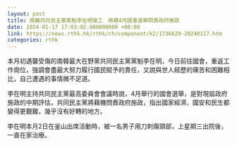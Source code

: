 ```yaml
---
layout: post
title: 南韓共同民主黨黨魁李在明復工　將藉4月國會選舉問責政府施政
date: 2024-01-17 17:03:02.000000000 +08:00
link: https://news.rthk.hk/rthk/ch/component/k2/1736629-20240117.htm
categories: rthk
---
```


本月初遇襲受傷的南韓最大在野黨共同民主黨黨魁李在明，今日前往國會，重返工作崗位，強調會盡最大努力履行國民賦予的責任，又說與世人經歷的痛苦和困難相比，自己遭遇的事情微不足道。

李在明主持共同民主黨最高委員會會議時說，4月舉行的國會選舉，是對現屆政府施政的中期評估，共同民主黨將藉機問責政府施政，指出國家經濟、國安和民生都變得更艱難，幾乎沒有好轉的地方。

李在明本月2日在釜山出席活動時，被一名男子用刀刺傷頸部，上星期三出院後，一直在家治療。
